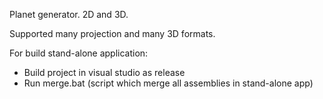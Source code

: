 Planet generator. 2D and 3D.

Supported many projection and many 3D formats.

For build stand-alone application:
- Build project in visual studio as release
- Run merge.bat (script which merge all assemblies in stand-alone app)
